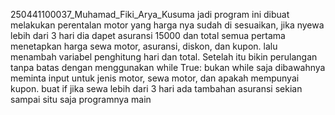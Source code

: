 250441100037_Muhamad_Fiki_Arya_Kusuma
jadi program ini dibuat melakukan perentalan motor yang harga nya sudah di sesuaikan, jika nyewa lebih dari 3 hari dia dapet asuransi 15000 dan total semua
pertama menetapkan harga sewa motor, asuransi, diskon, dan kupon. 
lalu menambah variabel penghitung hari dan total.
Setelah itu bikin perulangan tanpa batas dengan menggunakan while True: bukan while saja
dibawahnya meminta input untuk jenis motor, sewa motor, dan apakah mempunyai kupon.
buat if jika sewa lebih dari 3 hari ada tambahan asuransi
sekian sampai situ saja programnya main
